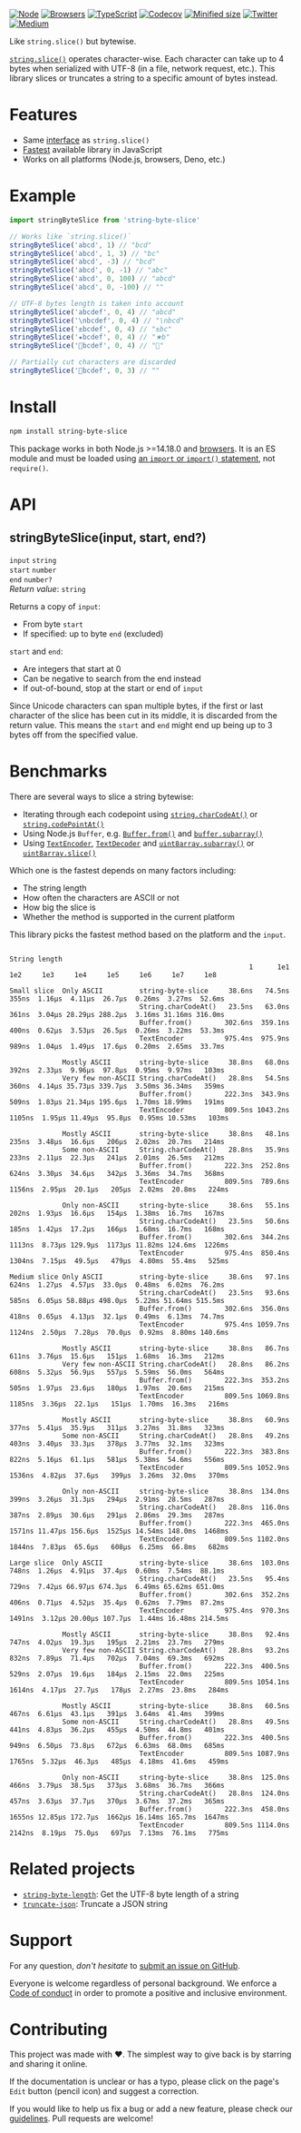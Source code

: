 [![Node](https://img.shields.io/badge/-Node.js-808080?logo=node.js&colorA=404040&logoColor=66cc33)](https://www.npmjs.com/package/string-byte-slice)
[![Browsers](https://img.shields.io/badge/-Browsers-808080?logo=firefox&colorA=404040)](https://unpkg.com/string-byte-slice?module)
[![TypeScript](https://img.shields.io/badge/-Typed-808080?logo=typescript&colorA=404040&logoColor=0096ff)](/types/main.d.ts)
[![Codecov](https://img.shields.io/badge/-Tested%20100%25-808080?logo=codecov&colorA=404040)](https://codecov.io/gh/ehmicky/string-byte-slice)
[![Minified size](https://img.shields.io/bundlephobia/minzip/string-byte-slice?label&colorA=404040&colorB=808080&logo=webpack)](https://bundlephobia.com/package/string-byte-slice)
[![Twitter](https://img.shields.io/badge/-Twitter-808080.svg?logo=twitter&colorA=404040)](https://twitter.com/intent/follow?screen_name=ehmicky)
[![Medium](https://img.shields.io/badge/-Medium-808080.svg?logo=medium&colorA=404040)](https://medium.com/@ehmicky)

Like `string.slice()` but bytewise.

[`string.slice()`](https://developer.mozilla.org/en-US/docs/Web/JavaScript/Reference/Global_Objects/String/slice)
operates character-wise. Each character can take up to 4 bytes when serialized
with UTF-8 (in a file, network request, etc.). This library slices or truncates
a string to a specific amount of bytes instead.

# Features

- Same [interface](#api) as `string.slice()`
- [Fastest](#benchmarks) available library in JavaScript
- Works on all platforms (Node.js, browsers, Deno, etc.)

# Example

```js
import stringByteSlice from 'string-byte-slice'

// Works like `string.slice()`
stringByteSlice('abcd', 1) // "bcd"
stringByteSlice('abcd', 1, 3) // "bc"
stringByteSlice('abcd', -3) // "bcd"
stringByteSlice('abcd', 0, -1) // "abc"
stringByteSlice('abcd', 0, 100) // "abcd"
stringByteSlice('abcd', 0, -100) // ""

// UTF-8 bytes length is taken into account
stringByteSlice('abcdef', 0, 4) // "abcd"
stringByteSlice('\nbcdef', 0, 4) // "\nbcd"
stringByteSlice('±bcdef', 0, 4) // "±bc"
stringByteSlice('★bcdef', 0, 4) // "★b"
stringByteSlice('🦄bcdef', 0, 4) // "🦄"

// Partially cut characters are discarded
stringByteSlice('🦄bcdef', 0, 3) // ""
```

# Install

```bash
npm install string-byte-slice
```

This package works in both Node.js >=14.18.0 and
[browsers](https://raw.githubusercontent.com/ehmicky/dev-tasks/main/src/tasks/build/browserslist).
It is an ES module and must be loaded using
[an `import` or `import()` statement](https://gist.github.com/sindresorhus/a39789f98801d908bbc7ff3ecc99d99c),
not `require()`.

# API

## stringByteSlice(input, start, end?)

`input` `string`\
`start` `number`\
`end` `number?`\
_Return value_: `string`

Returns a copy of `input`:

- From byte `start`
- If specified: up to byte `end` (excluded)

`start` and `end`:

- Are integers that start at 0
- Can be negative to search from the end instead
- If out-of-bound, stop at the start or end of `input`

Since Unicode characters can span multiple bytes, if the first or last character
of the slice has been cut in its middle, it is discarded from the return value.
This means the `start` and `end` might end up being up to 3 bytes off from the
specified value.

# Benchmarks

There are several ways to slice a string bytewise:

- Iterating through each codepoint using
  [`string.charCodeAt()`](https://developer.mozilla.org/en-US/docs/Web/JavaScript/Reference/Global_Objects/String/charCodeAt)
  or
  [`string.codePointAt()`](https://developer.mozilla.org/en-US/docs/Web/JavaScript/Reference/Global_Objects/String/codePointAt)
- Using Node.js `Buffer`, e.g.
  [`Buffer.from()`](https://nodejs.org/api/buffer.html#static-method-bufferfromstring-encoding)
  and
  [`buffer.subarray()`](https://nodejs.org/api/buffer.html#bufsubarraystart-end)
- Using
  [`TextEncoder`](https://developer.mozilla.org/en-US/docs/Web/API/TextEncoder),
  [`TextDecoder`](https://developer.mozilla.org/en-US/docs/Web/API/TextDecoder)
  and
  [`uint8array.subarray()`](https://developer.mozilla.org/en-US/docs/Web/JavaScript/Reference/Global_Objects/TypedArray/subarray)
  or
  [`uint8array.slice()`](https://developer.mozilla.org/en-US/docs/Web/JavaScript/Reference/Global_Objects/TypedArray/slice)

Which one is the fastest depends on many factors including:

- The string length
- How often the characters are ASCII or not
- How big the slice is
- Whether the method is supported in the current platform

This library picks the fastest method based on the platform and the `input`.

```
                                                                              String length
                                                           1      1e1    1e2     1e3     1e4     1e5     1e6     1e7     1e8

Small slice  Only ASCII         string-byte-slice     38.6ns   74.5ns  355ns  1.16μs  4.11μs  26.7μs  0.26ms  3.27ms  52.6ms
                                String.charCodeAt()   23.5ns   63.0ns  361ns  3.04μs 28.29μs 288.2μs  3.16ms 31.16ms 316.0ms
                                Buffer.from()        302.6ns  359.1ns  400ns  0.62μs  3.53μs  26.5μs  0.26ms  3.22ms  53.3ms
                                TextEncoder          975.4ns  975.9ns  989ns  1.04μs  1.49μs  17.6μs  0.20ms  2.65ms  33.7ms

             Mostly ASCII       string-byte-slice     38.8ns   68.0ns  392ns  2.33μs  9.96μs  97.8μs  0.95ms  9.97ms   103ms
             Very few non-ASCII String.charCodeAt()   28.8ns   54.5ns  360ns  4.14μs 35.73μs 339.7μs  3.50ms 36.34ms   359ms
                                Buffer.from()        222.3ns  343.9ns  509ns  1.83μs 21.34μs 195.6μs  1.70ms 18.99ms   191ms
                                TextEncoder          809.5ns 1043.2ns 1105ns  1.95μs 11.49μs  95.8μs  0.95ms 10.53ms   103ms

             Mostly ASCII       string-byte-slice     38.8ns   48.1ns  235ns  3.48μs  16.6μs   206μs  2.02ms  20.7ms   214ms
             Some non-ASCII     String.charCodeAt()   28.8ns   35.9ns  233ns  2.11μs  22.3μs   241μs  2.01ms  26.5ms   212ms
                                Buffer.from()        222.3ns  252.8ns  624ns  3.30μs  34.6μs   342μs  3.36ms  34.7ms   368ms
                                TextEncoder          809.5ns  789.6ns 1156ns  2.95μs  20.1μs   205μs  2.02ms  20.8ms   224ms

             Only non-ASCII     string-byte-slice     38.6ns   55.1ns  202ns  1.93μs  16.6μs   154μs  1.38ms  16.7ms   167ms
                                String.charCodeAt()   23.5ns   50.6ns  185ns  1.42μs  17.2μs   166μs  1.68ms  16.7ms   168ms
                                Buffer.from()        302.6ns  344.2ns 1113ns  8.73μs 129.9μs  1173μs 11.82ms 124.6ms  1226ms
                                TextEncoder          975.4ns  850.4ns 1304ns  7.15μs  49.5μs   479μs  4.80ms  55.4ms   525ms

Medium slice Only ASCII         string-byte-slice     38.6ns   97.1ns  624ns  1.27μs  4.57μs  33.0μs  0.48ms  6.02ms  76.2ms
                                String.charCodeAt()   23.5ns   93.6ns  585ns  6.05μs 58.88μs 498.0μs  5.22ms 51.64ms 515.5ms
                                Buffer.from()        302.6ns  356.0ns  418ns  0.65μs  4.13μs  32.1μs  0.49ms  6.13ms  74.7ms
                                TextEncoder          975.4ns 1059.7ns 1124ns  2.50μs  7.28μs  70.0μs  0.92ms  8.80ms 140.6ms

             Mostly ASCII       string-byte-slice     38.8ns   86.7ns  611ns  3.76μs  15.6μs   151μs  1.68ms  16.3ms   212ms
             Very few non-ASCII String.charCodeAt()   28.8ns   86.2ns  608ns  5.32μs  56.9μs   557μs  5.59ms  56.0ms   564ms
                                Buffer.from()        222.3ns  353.2ns  505ns  1.97μs  23.6μs   180μs  1.97ms  20.6ms   215ms
                                TextEncoder          809.5ns 1069.8ns 1185ns  3.36μs  22.1μs   151μs  1.70ms  16.3ms   216ms

             Mostly ASCII       string-byte-slice     38.8ns   60.9ns  377ns  5.41μs  35.9μs   311μs  3.27ms  31.8ms   323ms
             Some non-ASCII     String.charCodeAt()   28.8ns   49.2ns  403ns  3.40μs  33.3μs   378μs  3.77ms  32.1ms   323ms
                                Buffer.from()        222.3ns  383.8ns  822ns  5.16μs  61.1μs   581μs  5.38ms  54.6ms   556ms
                                TextEncoder          809.5ns 1052.9ns 1536ns  4.82μs  37.6μs   399μs  3.26ms  32.0ms   370ms

             Only non-ASCII     string-byte-slice     38.8ns  134.0ns  399ns  3.26μs  31.3μs   294μs  2.91ms  28.5ms   287ms
                                String.charCodeAt()   28.8ns  116.0ns  387ns  2.89μs  30.6μs   291μs  2.86ms  29.3ms   287ms
                                Buffer.from()        222.3ns  465.0ns 1571ns 11.47μs 156.6μs  1525μs 14.54ms 148.0ms  1468ms
                                TextEncoder          809.5ns 1102.0ns 1844ns  7.83μs  65.6μs   608μs  6.25ms  66.8ms   682ms

Large slice  Only ASCII         string-byte-slice     38.6ns  103.0ns  748ns  1.26μs  4.91μs  37.4μs  0.60ms  7.54ms  88.1ms
                                String.charCodeAt()   23.5ns   95.4ns  729ns  7.42μs 66.97μs 674.3μs  6.49ms 65.62ms 651.0ms
                                Buffer.from()        302.6ns  352.2ns  406ns  0.71μs  4.52μs  35.4μs  0.62ms  7.79ms  87.2ms
                                TextEncoder          975.4ns  970.3ns 1491ns  3.12μs 20.00μs 107.7μs  1.44ms 16.48ms 214.5ms

             Mostly ASCII       string-byte-slice     38.8ns   92.4ns  747ns  4.02μs  19.3μs   195μs  2.21ms  23.7ms   279ms
             Very few non-ASCII String.charCodeAt()   28.8ns   93.2ns  832ns  7.89μs  71.4μs   702μs  7.04ms  69.3ms   692ms
                                Buffer.from()        222.3ns  400.5ns  529ns  2.07μs  19.6μs   184μs  2.15ms  22.0ms   225ms
                                TextEncoder          809.5ns 1054.1ns 1614ns  4.17μs  27.7μs   178μs  2.27ms  23.8ms   284ms

             Mostly ASCII       string-byte-slice     38.8ns   60.5ns  467ns  6.61μs  43.1μs   391μs  3.64ms  41.4ms   399ms
             Some non-ASCII     String.charCodeAt()   28.8ns   49.5ns  441ns  4.83μs  36.2μs   455μs  4.50ms  44.8ms   401ms
                                Buffer.from()        222.3ns  400.5ns  949ns  6.50μs  73.8μs   672μs  6.63ms  68.0ms   685ms
                                TextEncoder          809.5ns 1087.9ns 1765ns  5.32μs  46.3μs   485μs  4.18ms  41.6ms   459ms

             Only non-ASCII     string-byte-slice     38.8ns  125.0ns  466ns  3.79μs  38.5μs   373μs  3.68ms  36.7ms   366ms
                                String.charCodeAt()   28.8ns  124.0ns  457ns  3.63μs  37.7μs   370μs  3.67ms  37.2ms   365ms
                                Buffer.from()        222.3ns  458.0ns 1655ns 12.85μs 172.7μs  1662μs 16.14ms 165.7ms  1647ms
                                TextEncoder          809.5ns 1114.0ns 2142ns  8.19μs  75.0μs   697μs  7.13ms  76.1ms   775ms
```

# Related projects

- [`string-byte-length`](https://github.com/ehmicky/string-byte-length): Get the
  UTF-8 byte length of a string
- [`truncate-json`](https://github.com/ehmicky/truncate-json): Truncate a JSON
  string

# Support

For any question, _don't hesitate_ to [submit an issue on GitHub](../../issues).

Everyone is welcome regardless of personal background. We enforce a
[Code of conduct](CODE_OF_CONDUCT.md) in order to promote a positive and
inclusive environment.

# Contributing

This project was made with ❤️. The simplest way to give back is by starring and
sharing it online.

If the documentation is unclear or has a typo, please click on the page's `Edit`
button (pencil icon) and suggest a correction.

If you would like to help us fix a bug or add a new feature, please check our
[guidelines](CONTRIBUTING.md). Pull requests are welcome!

<!-- Thanks go to our wonderful contributors: -->

<!-- ALL-CONTRIBUTORS-LIST:START -->
<!-- prettier-ignore -->
<!--
<table><tr><td align="center"><a href="https://twitter.com/ehmicky"><img src="https://avatars2.githubusercontent.com/u/8136211?v=4" width="100px;" alt="ehmicky"/><br /><sub><b>ehmicky</b></sub></a><br /><a href="https://github.com/ehmicky/string-byte-slice/commits?author=ehmicky" title="Code">💻</a> <a href="#design-ehmicky" title="Design">🎨</a> <a href="#ideas-ehmicky" title="Ideas, Planning, & Feedback">🤔</a> <a href="https://github.com/ehmicky/string-byte-slice/commits?author=ehmicky" title="Documentation">📖</a></td></tr></table>
 -->
<!-- ALL-CONTRIBUTORS-LIST:END -->
